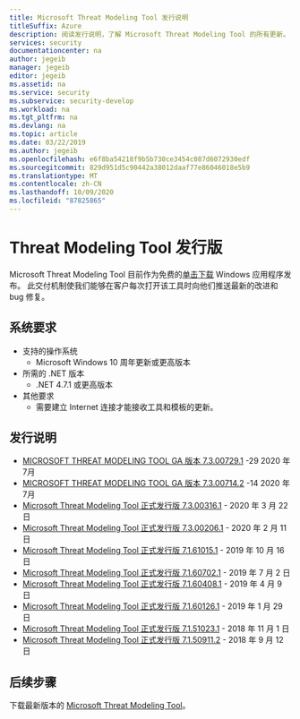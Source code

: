 ```yaml
---
title: Microsoft Threat Modeling Tool 发行说明
titleSuffix: Azure
description: 阅读发行说明，了解 Microsoft Threat Modeling Tool 的所有更新。 请参阅下载链接和系统要求。
services: security
documentationcenter: na
author: jegeib
manager: jegeib
editor: jegeib
ms.assetid: na
ms.service: security
ms.subservice: security-develop
ms.workload: na
ms.tgt_pltfrm: na
ms.devlang: na
ms.topic: article
ms.date: 03/22/2019
ms.author: jegeib
ms.openlocfilehash: e6f8ba54218f9b5b730ce3454c087d6072930edf
ms.sourcegitcommit: 829d951d5c90442a38012daaf77e86046018e5b9
ms.translationtype: MT
ms.contentlocale: zh-CN
ms.lasthandoff: 10/09/2020
ms.locfileid: "87825865"
---
```

# <a name="threat-modeling-tool-releases"></a>Threat Modeling Tool 发行版

Microsoft Threat Modeling Tool 目前作为免费的[单击下载](https://aka.ms/threatmodelingtool) Windows 应用程序发布。 此交付机制使我们能够在客户每次打开该工具时向他们推送最新的改进和 bug 修复。

## <a name="system-requirements"></a>系统要求

- 支持的操作系统
  - Microsoft Windows 10 周年更新或更高版本
- 所需的 .NET 版本
  - .NET 4.7.1 或更高版本
- 其他要求
  - 需要建立 Internet 连接才能接收工具和模板的更新。

## <a name="release-notes"></a>发行说明

- [MICROSOFT THREAT MODELING TOOL GA 版本 7.3.00729.1](threat-modeling-tool-releases-73007291.md) -29 2020 年7月
- [MICROSOFT THREAT MODELING TOOL GA 版本 7.3.00714.2](threat-modeling-tool-releases-73007142.md) -14 2020 年7月
- [Microsoft Threat Modeling Tool 正式发行版 7.3.00316.1](threat-modeling-tool-releases-73003161.md) - 2020 年 3 月 22 日
- [Microsoft Threat Modeling Tool 正式发行版 7.3.00206.1](threat-modeling-tool-releases-73002061.md) - 2020 年 2 月 11 日
- [Microsoft Threat Modeling Tool 正式发行版 7.1.61015.1](threat-modeling-tool-releases-71610151.md) - 2019 年 10 月 16 日
- [Microsoft Threat Modeling Tool 正式发行版 7.1.60702.1](threat-modeling-tool-releases-71607021.md) - 2019 年 7 月 2 日
- [Microsoft Threat Modeling Tool 正式发行版 7.1.60408.1](threat-modeling-tool-releases-71604081.md) - 2019 年 4 月 9 日
- [Microsoft Threat Modeling Tool 正式发行版 7.1.60126.1](threat-modeling-tool-releases-71601261.md) - 2019 年 1 月 29 日
- [Microsoft Threat Modeling Tool 正式发行版 7.1.51023.1](threat-modeling-tool-releases-71510231.md) - 2018 年 11 月 1 日
- [Microsoft Threat Modeling Tool 正式发行版 7.1.50911.2](threat-modeling-tool-releases-71509112.md) - 2018 年 9 月 12 日

## <a name="next-steps"></a>后续步骤

下载最新版本的 [Microsoft Threat Modeling Tool](https://aka.ms/threatmodelingtool)。
